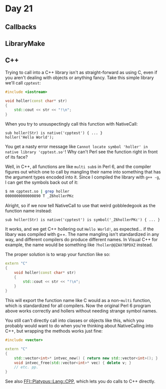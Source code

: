 # Day 21


## Callbacks


## LibraryMake


## C++

Trying to call into a C++ library isn't as straight-forward as using C, even if
you aren't dealing with objects or anything fancy. Take this simple library
we'll call `cpptest`:

```cpp
#include <iostream>

void holler(const char* str)
{
    std::cout << str << "!\n";
}
```

When you try to unsuspectingly call this function with NativeCall:

```Perl6
sub holler(Str) is native('cpptest') { ... }
holler('Hello World');
```

You get a nasty error message like `Cannot locate symbol 'holler' in native
library 'cpptest.so'`! Why can't Perl see the function right in front of its
face?

Well, in C++, all functions are like `multi sub`s in Perl 6, and the compiler
figures out which one to call by mangling their name into something that has
the argument types encoded into it. Since I compiled the library with `g++ -g`,
I can get the symbols back out of it:

```bash
$ nm cpptest.so | grep holler
0000000000000890 T _Z6hollerPKc
```

Alright, so if we now tell NativeCall to use that weird gobbledegook as the
function name instead:

```Perl6
sub holler(Str) is native('cpptest') is symbol('_Z6hollerPKc') { ... }
```

It works, and we get C++ hollering out `Hello World!`, as expected... if the
libary was compiled with g++. The name mangling isn't standardized in any way,
and different compilers do produce different names. In Visual C++ for example,
the name would be something like `?holler@@ZAX?BPDXZ` instead.

The proper solution is to wrap your function like so:

```cpp
extern "C"
{
    void holler(const char* str)
    {
        std::cout << str << "!\n";
    }
}
```

This will export the function name like C would as a non-`multi` function,
which is standardized for all compilers. Now the original Perl 6 program above
works correctly and hollers without needing strange symbol names.

You still can't directly call into classes or objects like this, which you
probably would want to do when you're thinking about NativeCalling into C++,
but wrapping the methods works just fine:

```cpp
#include <vector>

extern "C"
{
    std::vector<int>* intvec_new() { return new std::vector<int>(); }
    void intvec_free(std::vector<int>* vec) { delete v; }
    // etc. pp.
}
```

See also
[FFI::Platypus::Lang::CPP](https://metacpan.org/pod/FFI::Platypus::Lang::CPP),
which lets you do calls to C++ directly.
